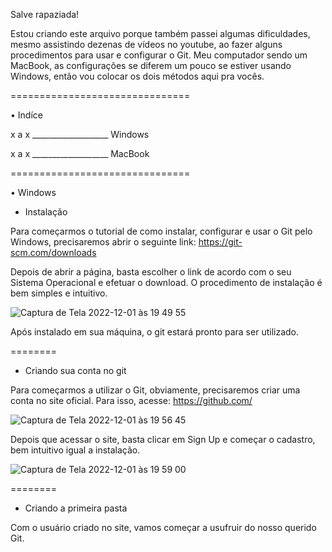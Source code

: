 Salve rapaziada!

Estou criando este arquivo porque também passei algumas dificuldades, mesmo assistindo dezenas de vídeos no youtube, ao fazer alguns procedimentos para usar e configurar o Git. Meu computador sendo um MacBook, as configurações se diferem um pouco se estiver usando Windows, então vou colocar os dois métodos aqui pra vocês.

===============================

• Indíce

x a x ___________________ Windows

x a x ___________________ MacBook


===============================

• Windows


- Instalação

Para começarmos o tutorial de como instalar, configurar e usar o Git pelo Windows, precisaremos abrir o seguinte link:
https://git-scm.com/downloads

Depois de abrir a página, basta escolher o link de acordo com o seu Sistema Operacional e efetuar o download. O procedimento de instalação é bem simples e intuitivo.

![Captura de Tela 2022-12-01 às 19 49 55](https://user-images.githubusercontent.com/33550514/205175770-9ff78fae-55d1-4255-9a68-ca8a53d0cd7f.png)

Após instalado em sua máquina, o git estará pronto para ser utilizado.

========

- Criando sua conta no git

Para começarmos a utilizar o Git, obviamente, precisaremos criar uma conta no site oficial. Para isso, acesse:
https://github.com/

![Captura de Tela 2022-12-01 às 19 56 45](https://user-images.githubusercontent.com/33550514/205176566-01fdcff0-325f-4fea-810a-a9f48cd55497.png)

Depois que acessar o site, basta clicar em Sign Up e começar o cadastro, bem intuitivo igual a instalação.

![Captura de Tela 2022-12-01 às 19 59 00](https://user-images.githubusercontent.com/33550514/205177015-45c82fe1-d96c-409b-b4a2-dcbbe393df9a.png)

========

- Criando a primeira pasta

Com o usuário criado no site, vamos começar a usufruir do nosso querido Git.

